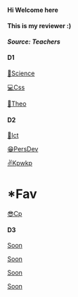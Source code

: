 <link rel="stylesheet"
href="https://actwu.github.io/Web-Dev/mdfutr.css"/>

#### Hi Welcome here
#### This is my reviewer :)
***Source: Teachers***

#### D1
[🌱Science](/key/science.md)

[💻Css](/key/css.md)

[🙏Theo]()

#### D2

[🛜Ict](/key/ict.md)

[😁PersDev](/key/IMG_0155.jpeg)

[✌️Kpwkp](/key/kpwkp.md)

# *Fav 
[😎Cp](/key/)

#### D3 

[Soon]()

[Soon]()

[Soon]()

[Soon]()
